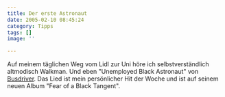 ```yaml
---
title: Der erste Astronaut
date: 2005-02-10 08:45:24
category: Tipps
tags: []
image: ''

---
```


Auf meinem täglichen Weg vom Lidl zur Uni höre ich selbstverständlich altmodisch Walkman. Und eben "Unemployed Black Astronaut" von [Busdriver](http://www.dirtyloop.com/Busdriver.html). Das Lied ist mein persönlicher Hit der Woche und ist auf seinem neuen Album "Fear of a Black Tangent".
